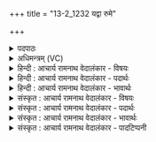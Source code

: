 +++
title = "13-2_1232 यद्वा रुमे"

+++
<details><summary>पदपाठः</summary>

यत्। वा꣣। रु꣡मे꣢꣯। रु꣡श꣢꣯मे। श्या꣡व꣢꣯के। कृ꣡पे꣢꣯। इ꣡न्द्र꣢꣯। मा꣣द꣡य꣢से। स꣡चा꣢꣯। क꣡ण्वा꣢꣯सः। त्वा꣣। स्तो꣡मे꣢꣯भिः। ब्र꣡ह्म꣢꣯वाहसः। ब्र꣡ह्म꣢꣯। वा꣣हसः। इ꣡न्द्र꣢꣯। आ। य꣣च्छन्ति। आ꣢। ग꣢हि। १२३२।
</details>

<details><summary>अधिमन्त्रम् (VC)</summary>

- इन्द्रः
- देवातिथिः काण्वः
- बार्हतः प्रगाथः (विषमा बृहती, समा सतोबृहती)
- पञ्चमः
</details>

<details><summary>हिन्दी : आचार्य रामनाथ वेदालंकार - विषयः</summary>

अगले मन्त्र में फिर परमात्मा और राजा का विषय कहा गया है।
</details>

<details><summary>हिन्दी : आचार्य रामनाथ वेदालंकार - पदार्थः</summary>

पदार्थान्वयभाषाः -  (यद् वा)और हे(इन्द्र)परमैश्वर्यशाली परमात्मन् वा वीर राजन्!आप(रुमे)स्तोता वा उपदेशक को, (रुशमे)हिंसकों के हिंसक को, (श्यावके) कर्मयोगी को और (कृपे) दीनों पर दयालु वा समर्थ मनुष्य को (सचा) एक साथ ही (मादयसे) तृप्ति प्रदान करते हो। हे (इन्द्र) परमात्मन् वा राजन् ! (ब्रह्मवाहसः) स्तुति करनेवाले वा ज्ञान देनेवाले (कण्वासः) मेधावी जन (स्तोमेभिः) स्तोत्रों से वा उद्बोधन-गीतों से (त्वा) आपको (आ यच्छन्ति) वश में कर लेते हैं। आप (आगहि) हमारे पास आओ ॥२॥
</details>

<details><summary>हिन्दी : आचार्य रामनाथ वेदालंकार - भावार्थः</summary>

भावार्थभाषाः -  परमेश्वर और राजा उन्हीं के सहायक होते हैं, जो योगाभ्यासी, दूसरों को उपदेश देनेवाले, कर्मशूर, दीनों पर दयालु और शक्तिशाली होते हैं ॥२॥ सायणाचार्य ने इस मन्त्र की व्याख्या में रुम, रुशम, श्यावक और कृप नामक चार राजा स्वीकार किये हैं और ‘कण्वासः’ से कण्वगोत्री ऋषि लिये हैं, वह असङ्गत है, क्योंकि सृष्टि के आदि में प्रकट हुए वेदों में परवर्ती ऐतिहासिक पुरुषों का उल्लेख नहीं हो सकता ॥
</details>

<details><summary>संस्कृत : आचार्य रामनाथ वेदालंकार - विषयः</summary>

अथ पुनः परमात्मनृपत्योर्विषयमाह।
</details>

<details><summary>संस्कृत : आचार्य रामनाथ वेदालंकार - पदार्थः</summary>

पदार्थान्वयभाषाः -  (यद् वा) अपि च, हे (इन्द्र) परमैश्वर्य परमात्मन् वीर राजन् वा ! त्वम् (रुमे) स्तोतरि उपदेशके वा, (रुशमे) हिंसकानां हिंसके, (श्यावके) कर्मयोगिने, (कृपे) दीनदयालौ समर्थे च जने (सचा) सहैव (मादयसे) तृप्तिं प्रयच्छसि। [मद तृप्तियोगे, चुरादिः।] हे (इन्द्र) परमात्मन् राजन् वा ! (ब्रह्मवाहसः) स्तुतिवाहकाः ज्ञानवाहकाः वा (कण्वासः) मेधाविनो जनाः (स्तोमेभिः) स्तोत्रैः उद्बोधनगीतैर्वा (त्वा) त्वाम् (आ यच्छन्ति) वशे कुर्वन्ति, त्वम् (आ गहि) अस्मत्सकाशम् आगच्छ ॥२॥ (रुमे) यो रौति शब्दायते स्तौति स रुमः। रु शब्दे, अदादिः। (रुशमे२) रुशन्तीति रुशाः हिंसकाः, यो रुशान् हिंसकान् मिनोति हिनस्ति स रुशमः। रुश हिंसायाम्, तुदादिः। मिनोतिर्हन्तिकर्मा। निघं० २।१९। (श्यावके) यः श्यायते कर्मण्यो भवति स श्यावः। (श्यैङ्) गतौ, भ्वादिः। तस्मादौणादिको वन् प्रत्ययः। श्यावः एव श्यावकः। (कृपे) यः कल्पते समर्थो भवति स कृपः। कृपू सामर्थ्ये, भ्वादिः ॥२॥
</details>

<details><summary>संस्कृत : आचार्य रामनाथ वेदालंकार - भावार्थः</summary>

भावार्थभाषाः -  परमेश्वरो नृपतिश्च तेषामेव सहायकौ जायेते ये योगाभ्यासिनः परोपदेष्टारः कर्मशूरा दीनेषु कृपायमाणाः शक्तिमन्तश्च भवन्ति ॥२॥ सायणाचार्येणाऽत्र रुप-रुशम-श्यावक-कृप नामकाश्चत्वारो नृपाः, कण्वासः इत्यनेन च कण्वगोत्रा ऋषयः स्वीकृताः। तदसमञ्जसं, सृष्ट्यादौ प्रादुर्भूतेषु वेदेषु परवर्तिनामैतिहासिकपुरुषाणा- मुल्लेखासंभवात् ॥
</details>

<details><summary>संस्कृत : आचार्य रामनाथ वेदालंकार - पादटिप्पनी</summary>

टिप्पणी:   १. ऋ० ८।४।२, अथ० २०।१२०।२, उभयत्र ‘कण्वा॑सस्त्वा॒ ब्रह्म॑भिः॒ स्तोम॑वाहस॒’ इति तृतीयः पादः। २. (रुशमाः) ये रुशान् हिंसकान् मिन्वन्ति ते। इति ऋ० ५।३०।१२ भाष्ये द०।
</details>